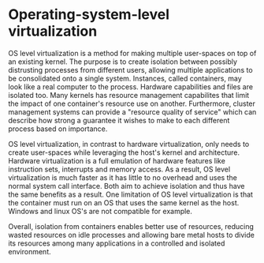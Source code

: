 # Operating-system-level virtualization
OS level virtualization is a method for making multiple user-spaces on top of an existing kernel. The purpose is to create isolation between possibly distrusting processes from different users, allowing multiple applications to be consolidated onto a single system. Instances, called containers, may look like a real computer to the process. Hardware capabilities and files are isolated too. Many kernels has resource management capabilites that limit the impact of one container's resource use on another. Furthermore, cluster management systems can provide a "resource quality of service" which can describe how strong a guarantee it wishes to make to each different process based on importance. 

OS level virtualization, in contrast to hardware virtualization, only needs to create user-spaces while leveraging the host's kernel and architecture. Hardware virtualization is a full emulation of hardware features like instruction sets, interrupts and memory access. As a result, OS level virtualization is much faster as it has little to no overhead and uses the normal system call interface. Both aim to achieve isolation and thus have the same benefits as a result. One limitation of OS level virtualization is that the container must run on an OS that uses the same kernel as the host. Windows and linux OS's are not compatible for example.

Overall, isolation from containers enables better use of resources, reducing wasted resources on idle processes and allowing bare metal hosts to divide its resources among many applications in a controlled and isolated environment. 

